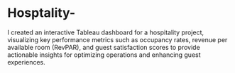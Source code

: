 # Hosptality-
I created an interactive Tableau dashboard for a hospitality project, visualizing key performance metrics such as occupancy rates, revenue per available room (RevPAR), and guest satisfaction scores to provide actionable insights for optimizing operations and enhancing guest experiences.
